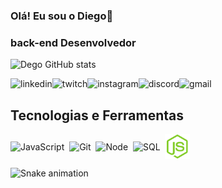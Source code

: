 ### Olá! Eu sou o Diego👋
### back-end Desenvolvedor

  
![Dego GitHub stats](https://github-readme-stats.vercel.app/api?username=Degohenrique&show=icons=true&theme=transparent) 

![linkedin](https://img.shields.io/badge/LinkedIn-0077B5?style=for-the-badge&logo=linkedin&logoColor=white)![twitch](https://img.shields.io/badge/Twitch-9146FF?style=for-the-badge&logo=twitch&logoColor=white)![instagram](https://img.shields.io/badge/Instagram-E4405F?style=for-the-badge&logo=instagram&logoColor=white)![discord](https://img.shields.io/badge/Discord-7289DA?style=for-the-badge&logo=discord&logoColor=white)![gmail](https://img.shields.io/badge/Gmail-D14836?style=for-the-badge&logo=gmail&logoColor=white)



## Tecnologias e Ferramentas

<div>
<img align="center" src = "https://cdn.jsdelivr.net/gh/devicons/devicon/icons/javascript/javascript-original.svg" title="JavaScript" alt="JavaScript" width="40" height="40"/>&nbsp;
<img align="center"src= "https://cdn.jsdelivr.net/gh/devicons/devicon/icons/git/git-plain-wordmark.svg"
title="Git" alt="Git" width="40" height="40"/>&nbsp;
<img align="center"src="https://cdn.jsdelivr.net/gh/devicons/devicon/icons/nodejs/nodejs-plain-wordmark.svg"
title="Node" alt="Node" width="40" height="40"/>&nbsp;
<img align="center"src="https://cdn.jsdelivr.net/gh/devicons/devicon/icons/postgresql/postgresql-original-wordmark.svg"
title="SQL" alt="SQL" width="40" height="40"/>&nbsp; 
<img align="center"src="https://github.com/devicons/devicon/blob/master/icons/nodejs/nodejs-original.svg" alt="nodejs" height="40" width="40"/>&nbsp;
  </div>

![Snake animation](https://github.com/Degohenrique/Degohenrique.git/github-contribution-grid-snake.svg)
